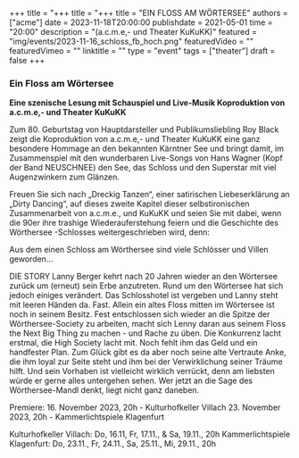+++
title = "+++
title = "+++
title = "EIN FLOSS AM WÖRTERSEE"
authors = ["acme"]
date = 2023-11-18T20:00:00
publishdate = 2021-05-01
time = "20:00"
description = "(a.c.m.e,- und Theater KuKuKK)"
featured = "img/events/2023-11-16_schloss_fb_hoch.png"
featuredVideo = ""
featuredVimeo = ""
linktitle = ""
type = "event"
tags = ["theater"]
draft = false
+++

### Ein Floss am Wörtersee

**Eine szenische Lesung mit Schauspiel und Live-Musik
Koproduktion von a.c.m.e,- und Theater KuKuKK**
 
Zum 80. Geburtstag von Hauptdarsteller und Publikumsliebling Roy Black zeigt die Koproduktion von a.c.m.e,- und Theater KuKuKK eine ganz besondere Hommage an den bekannten Kärntner See und bringt damit, im Zusammenspiel mit den wunderbaren Live-Songs von Hans Wagner (Kopf der Band NEUSCHNEE) den See, das Schloss und den Superstar mit viel Augenzwinkern zum Glänzen.
 
Freuen Sie sich nach „Dreckig Tanzen“, einer satirischen Liebeserklärung an „Dirty Dancing“, auf dieses zweite Kapitel dieser selbstironischen Zusammenarbeit von a.c.m.e., und KuKuKK und seien Sie mit dabei, wenn die 90er ihre trashige Wiederauferstehung feiern und die Geschichte des Wörthersee -Schlosses weitergeschrieben wird, denn:
 
Aus dem einen Schloss am Wörthersee sind viele Schlösser und Villen geworden…
 
DIE STORY
Lanny Berger kehrt nach 20 Jahren wieder an den Wörtersee zurück um (erneut) sein Erbe anzutreten. Rund um den Wörtersee hat sich jedoch einiges verändert. Das Schlosshotel ist vergeben und Lanny steht mit leeren Händen da. Fast. Allein ein altes Floss mitten im Wörtersee ist noch in seinem Besitz. Fest entschlossen sich wieder an die Spitze der Wörthersee-Society zu arbeiten, macht sich Lenny daran aus seinem Floss the Next Big Thing zu machen - und Rache zu üben.
Die Konkurrenz lacht erstmal, die High Society lacht mit. Noch fehlt ihm das Geld und ein handfester Plan. Zum Glück gibt es da aber noch seine alte Vertraute Anke, die ihm loyal zur Seite steht und ihm bei der Verwirklichung seiner Träume hilft.
Und sein Vorhaben ist vielleicht wirklich verrückt, denn am liebsten würde er gerne alles untergehen sehen.
Wer jetzt an die Sage des Wörthersee-Mandl denkt, liegt nicht ganz daneben.
 
Premiere:
16. November 2023, 20h - Kulturhofkeller Villach
23. November 2023, 20h - Kammerlichtspiele Klagenfurt
 
Kulturhofkeller Villach: Do, 16.11, Fr, 17.11., & Sa, 19.11., 20h 
Kammerlichtspiele Klagenfurt: Do, 23.11., Fr, 24.11., Sa, 25.11., Mi, 29.11., 20h


                       

